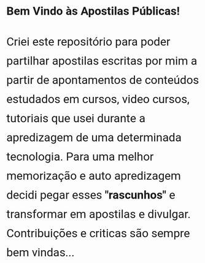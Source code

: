 
<h1 style="border-bottom:none;line-height:50px;font-family:roboto;font-size:30px;">Bem Vindo às Apostilas Públicas! </h1>

<p style="line-height:50px;font-family:roboto;font-size:30px;">
Criei este repositório para poder partilhar apostilas escritas por mim a partir de apontamentos de conteúdos estudados em cursos, video cursos, tutoriais que usei durante a apredizagem de uma determinada tecnologia. Para uma melhor memorização e auto apredizagem decidi pegar esses <strong>"rascunhos"</strong> e transformar em apostilas e divulgar.
Contribuições e criticas são sempre bem vindas...
</p>